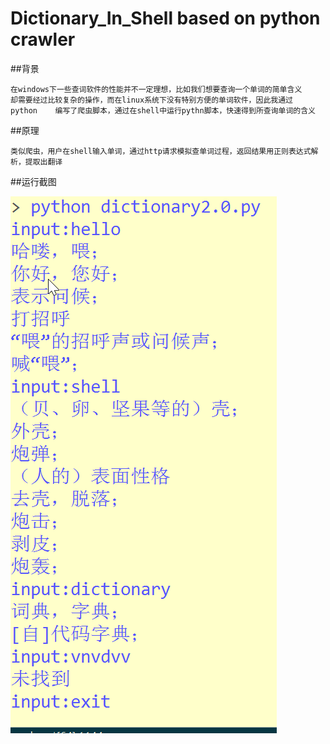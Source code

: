 # Dictionary_In_Shell based on python crawler
##背景

    在windows下一些查词软件的性能并不一定理想，比如我们想要查询一个单词的简单含义
    却需要经过比较复杂的操作，而在linux系统下没有特别方便的单词软件，因此我通过
    python    编写了爬虫脚本，通过在shell中运行pythn脚本，快速得到所查询单词的含义
    
  ##原理
  
    类似爬虫，用户在shell输入单词，通过http请求模拟查单词过程，返回结果用正则表达式解析，提取出翻译
    
   ##运行截图
   
   ![image](dict.png)

